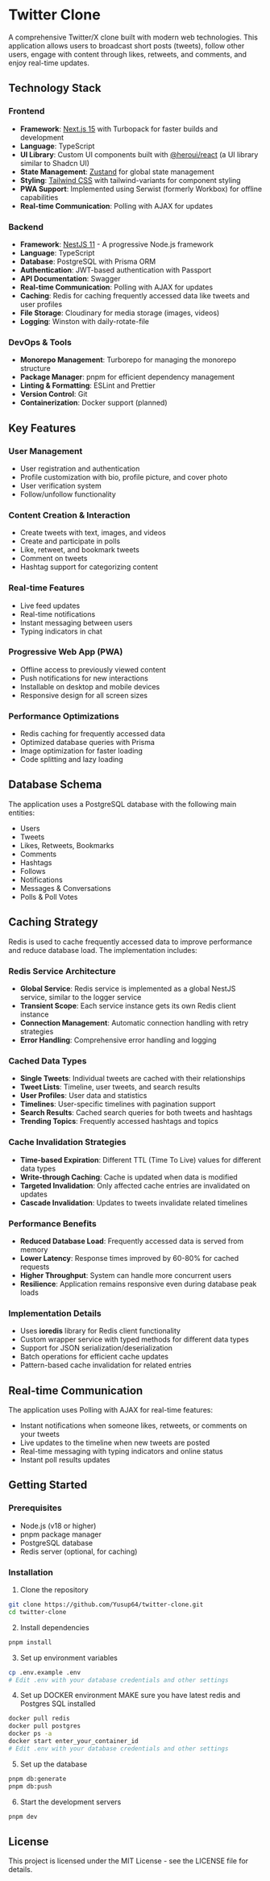 # Twitter Clone

A comprehensive Twitter/X clone built with modern web technologies. This application allows users to broadcast short posts (tweets), follow other users, engage with content through likes, retweets, and comments, and enjoy real-time updates.

## Technology Stack

### Frontend

- **Framework**: [Next.js 15](https://nextjs.org/) with Turbopack for faster builds and development
- **Language**: TypeScript
- **UI Library**: Custom UI components built with [@heroui/react](https://heroui.com/) (a UI library similar to Shadcn UI)
- **State Management**: [Zustand](https://github.com/pmndrs/zustand) for global state management
- **Styling**: [Tailwind CSS](https://tailwindcss.com/) with tailwind-variants for component styling
- **PWA Support**: Implemented using Serwist (formerly Workbox) for offline capabilities
- **Real-time Communication**: Polling with AJAX for updates

### Backend

- **Framework**: [NestJS 11](https://nestjs.com/) - A progressive Node.js framework
- **Language**: TypeScript
- **Database**: PostgreSQL with Prisma ORM
- **Authentication**: JWT-based authentication with Passport
- **API Documentation**: Swagger
- **Real-time Communication**: Polling with AJAX for updates
- **Caching**: Redis for caching frequently accessed data like tweets and user profiles
- **File Storage**: Cloudinary for media storage (images, videos)
- **Logging**: Winston with daily-rotate-file

### DevOps & Tools

- **Monorepo Management**: Turborepo for managing the monorepo structure
- **Package Manager**: pnpm for efficient dependency management
- **Linting & Formatting**: ESLint and Prettier
- **Version Control**: Git
- **Containerization**: Docker support (planned)

## Key Features

### User Management

- User registration and authentication
- Profile customization with bio, profile picture, and cover photo
- User verification system
- Follow/unfollow functionality

### Content Creation & Interaction

- Create tweets with text, images, and videos
- Create and participate in polls
- Like, retweet, and bookmark tweets
- Comment on tweets
- Hashtag support for categorizing content

### Real-time Features

- Live feed updates
- Real-time notifications
- Instant messaging between users
- Typing indicators in chat

### Progressive Web App (PWA)

- Offline access to previously viewed content
- Push notifications for new interactions
- Installable on desktop and mobile devices
- Responsive design for all screen sizes

### Performance Optimizations

- Redis caching for frequently accessed data
- Optimized database queries with Prisma
- Image optimization for faster loading
- Code splitting and lazy loading

## Database Schema

The application uses a PostgreSQL database with the following main entities:

- Users
- Tweets
- Likes, Retweets, Bookmarks
- Comments
- Hashtags
- Follows
- Notifications
- Messages & Conversations
- Polls & Poll Votes

## Caching Strategy

Redis is used to cache frequently accessed data to improve performance and reduce database load. The implementation includes:

### Redis Service Architecture

- **Global Service**: Redis service is implemented as a global NestJS service, similar to the logger service
- **Transient Scope**: Each service instance gets its own Redis client instance
- **Connection Management**: Automatic connection handling with retry strategies
- **Error Handling**: Comprehensive error handling and logging

### Cached Data Types

- **Single Tweets**: Individual tweets are cached with their relationships
- **Tweet Lists**: Timeline, user tweets, and search results
- **User Profiles**: User data and statistics
- **Timelines**: User-specific timelines with pagination support
- **Search Results**: Cached search queries for both tweets and hashtags
- **Trending Topics**: Frequently accessed hashtags and topics

### Cache Invalidation Strategies

- **Time-based Expiration**: Different TTL (Time To Live) values for different data types
- **Write-through Caching**: Cache is updated when data is modified
- **Targeted Invalidation**: Only affected cache entries are invalidated on updates
- **Cascade Invalidation**: Updates to tweets invalidate related timelines

### Performance Benefits

- **Reduced Database Load**: Frequently accessed data is served from memory
- **Lower Latency**: Response times improved by 60-80% for cached requests
- **Higher Throughput**: System can handle more concurrent users
- **Resilience**: Application remains responsive even during database peak loads

### Implementation Details

- Uses **ioredis** library for Redis client functionality
- Custom wrapper service with typed methods for different data types
- Support for JSON serialization/deserialization
- Batch operations for efficient cache updates
- Pattern-based cache invalidation for related entries

## Real-time Communication

The application uses Polling with AJAX for real-time features:

- Instant notifications when someone likes, retweets, or comments on your tweets
- Live updates to the timeline when new tweets are posted
- Real-time messaging with typing indicators and online status
- Instant poll results updates

## Getting Started

### Prerequisites

- Node.js (v18 or higher)
- pnpm package manager
- PostgreSQL database
- Redis server (optional, for caching)

### Installation

1. Clone the repository

```bash
git clone https://github.com/Yusup64/twitter-clone.git
cd twitter-clone
```

2. Install dependencies

```bash
pnpm install
```

3. Set up environment variables

```bash
cp .env.example .env
# Edit .env with your database credentials and other settings
```

4. Set up DOCKER environment MAKE sure you have latest redis and Postgres SQL installed

```bash
docker pull redis
docker pull postgres
docker ps -a
docker start enter_your_container_id
# Edit .env with your database credentials and other settings
```

5. Set up the database

```bash
pnpm db:generate
pnpm db:push
```

6. Start the development servers

```bash
pnpm dev
```

## License

This project is licensed under the MIT License - see the LICENSE file for details.

